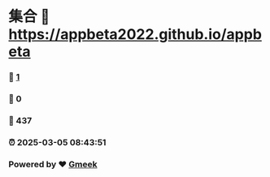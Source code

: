 # 集合 :link: https://appbeta2022.github.io/appbeta 
### :page_facing_up: [1](https://appbeta2022.github.io/appbeta/tag.html) 
### :speech_balloon: 0 
### :hibiscus: 437 
### :alarm_clock: 2025-03-05 08:43:51 
### Powered by :heart: [Gmeek](https://github.com/Meekdai/Gmeek)
